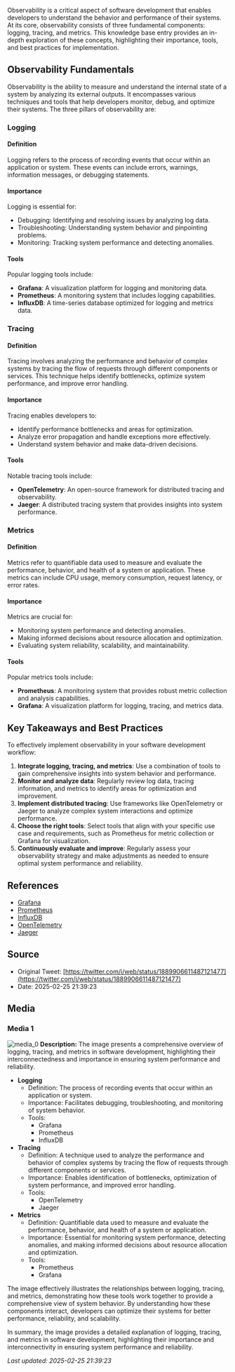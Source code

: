 Observability is a critical aspect of software development that enables developers to understand the behavior and performance of their systems. At its core, observability consists of three fundamental components: logging, tracing, and metrics. This knowledge base entry provides an in-depth exploration of these concepts, highlighting their importance, tools, and best practices for implementation.

## Observability Fundamentals
Observability is the ability to measure and understand the internal state of a system by analyzing its external outputs. It encompasses various techniques and tools that help developers monitor, debug, and optimize their systems. The three pillars of observability are:

### Logging
#### Definition
Logging refers to the process of recording events that occur within an application or system. These events can include errors, warnings, information messages, or debugging statements.

#### Importance
Logging is essential for:
* Debugging: Identifying and resolving issues by analyzing log data.
* Troubleshooting: Understanding system behavior and pinpointing problems.
* Monitoring: Tracking system performance and detecting anomalies.

#### Tools
Popular logging tools include:
* **Grafana**: A visualization platform for logging and monitoring data.
* **Prometheus**: A monitoring system that includes logging capabilities.
* **InfluxDB**: A time-series database optimized for logging and metrics data.

### Tracing
#### Definition
Tracing involves analyzing the performance and behavior of complex systems by tracing the flow of requests through different components or services. This technique helps identify bottlenecks, optimize system performance, and improve error handling.

#### Importance
Tracing enables developers to:
* Identify performance bottlenecks and areas for optimization.
* Analyze error propagation and handle exceptions more effectively.
* Understand system behavior and make data-driven decisions.

#### Tools
Notable tracing tools include:
* **OpenTelemetry**: An open-source framework for distributed tracing and observability.
* **Jaeger**: A distributed tracing system that provides insights into system performance.

### Metrics
#### Definition
Metrics refer to quantifiable data used to measure and evaluate the performance, behavior, and health of a system or application. These metrics can include CPU usage, memory consumption, request latency, or error rates.

#### Importance
Metrics are crucial for:
* Monitoring system performance and detecting anomalies.
* Making informed decisions about resource allocation and optimization.
* Evaluating system reliability, scalability, and maintainability.

#### Tools
Popular metrics tools include:
* **Prometheus**: A monitoring system that provides robust metric collection and analysis capabilities.
* **Grafana**: A visualization platform for logging, tracing, and metrics data.

## Key Takeaways and Best Practices
To effectively implement observability in your software development workflow:

1. **Integrate logging, tracing, and metrics**: Use a combination of tools to gain comprehensive insights into system behavior and performance.
2. **Monitor and analyze data**: Regularly review log data, tracing information, and metrics to identify areas for optimization and improvement.
3. **Implement distributed tracing**: Use frameworks like OpenTelemetry or Jaeger to analyze complex system interactions and optimize performance.
4. **Choose the right tools**: Select tools that align with your specific use case and requirements, such as Prometheus for metric collection or Grafana for visualization.
5. **Continuously evaluate and improve**: Regularly assess your observability strategy and make adjustments as needed to ensure optimal system performance and reliability.

## References
* [Grafana](https://grafana.com/)
* [Prometheus](https://prometheus.io/)
* [InfluxDB](https://www.influxdata.com/)
* [OpenTelemetry](https://opentelemetry.io/)
* [Jaeger](https://www.jaegertracing.io/)
## Source

- Original Tweet: [https://twitter.com/i/web/status/1889906611487121477](https://twitter.com/i/web/status/1889906611487121477)
- Date: 2025-02-25 21:39:23


## Media

### Media 1
![media_0](./media_0.jpg)
**Description:** The image presents a comprehensive overview of logging, tracing, and metrics in software development, highlighting their interconnectedness and importance in ensuring system performance and reliability.

* **Logging**
	+ Definition: The process of recording events that occur within an application or system.
	+ Importance: Facilitates debugging, troubleshooting, and monitoring of system behavior.
	+ Tools:
		- Grafana
		- Prometheus
		- InfluxDB
* **Tracing**
	+ Definition: A technique used to analyze the performance and behavior of complex systems by tracing the flow of requests through different components or services.
	+ Importance: Enables identification of bottlenecks, optimization of system performance, and improved error handling.
	+ Tools:
		- OpenTelemetry
		- Jaeger
* **Metrics**
	+ Definition: Quantifiable data used to measure and evaluate the performance, behavior, and health of a system or application.
	+ Importance: Essential for monitoring system performance, detecting anomalies, and making informed decisions about resource allocation and optimization.
	+ Tools:
		- Prometheus
		- Grafana

The image effectively illustrates the relationships between logging, tracing, and metrics, demonstrating how these tools work together to provide a comprehensive view of system behavior. By understanding how these components interact, developers can optimize their systems for better performance, reliability, and scalability.

In summary, the image provides a detailed explanation of logging, tracing, and metrics in software development, highlighting their importance and interconnectivity in ensuring system performance and reliability.

*Last updated: 2025-02-25 21:39:23*